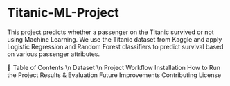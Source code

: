 # Titanic-ML-Project
This project predicts whether a passenger on the Titanic survived or not using Machine Learning. We use the Titanic dataset from Kaggle and apply Logistic Regression and Random Forest classifiers to predict survival based on various passenger attributes.

📂 Table of Contents
\n     Dataset
  \n   Project Workflow
     Installation
     How to Run the Project
     Results & Evaluation
     Future Improvements
     Contributing
     License
